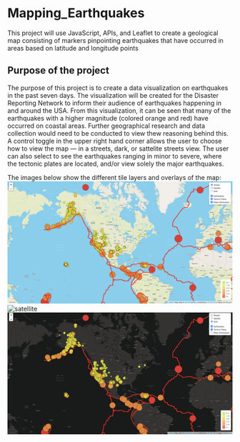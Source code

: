 # Mapping_Earthquakes
This project will use JavaScript, APIs, and Leaflet to create a geological map consisting of markers pinpointing earthquakes that have occurred in areas based on latitude and longitude points

## Purpose of the project
The purpose of this project is to create a data visualization on earthquakes in the past seven days. The visualization will be created for the Disaster Reporting Network to inform their audience of earthquakes happening in and around the USA. From this visualization, it can be seen that many of the earthquakes with a higher magnitude (colored orange and red) have occurred on coastal areas. Further geographical research and data collection would need to be conducted to view thew reasoning behind this. A control toggle in the upper right hand corner allows the user to choose how to view the map — in a streets, dark, or sattelite streets view. The user can also select to see the earthquakes ranging in minor to severe, where the tectonic plates are located, and/or view solely the major earthquakes. 


The images below show the different tile layers and overlays of the map:
![streets](https://github.com/shireenkahlon/Mapping_Earthquakes/blob/main/screenshots/streets_screenshot.png)
![satellite](https://github.com/shireenkahlon/Mapping_Earthquakes/blob/main/screenshots/satellite_screenshot.png)
![dark](https://github.com/shireenkahlon/Mapping_Earthquakes/blob/main/screenshots/dark_screenshot.png)
